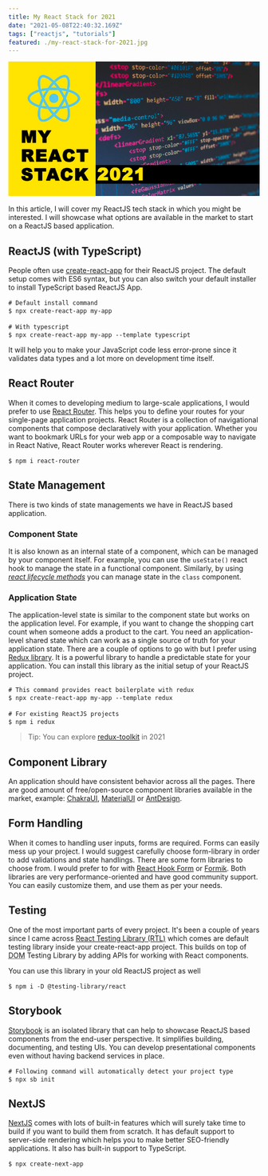 ```yaml
---
title: My React Stack for 2021
date: "2021-05-08T22:40:32.169Z"
tags: ["reactjs", "tutorials"]
featured: ./my-react-stack-for-2021.jpg
---
```


![strapi](./my-react-stack-for-2021.jpg)

In this article, I will cover my ReactJS tech stack in which you might be interested. I will showcase what options are available in the market to start on a ReactJS based application.

## ReactJS (with TypeScript)

People often use [create-react-app](https://github.com/facebook/create-react-app) for their ReactJS project. The default setup comes with ES6 syntax, but you can also switch your default installer to install TypeScript based ReactJS App.

```shell
# Default install command
$ npx create-react-app my-app

# With typescript
$ npx create-react-app my-app --template typescript
```

It will help you to make your JavaScript code less error-prone since it validates data types and a lot more on development time itself.

## React Router

When it comes to developing medium to large-scale applications, I would prefer to use [React Router](https://reactrouter.com/). This helps you to define your routes for your single-page application projects. React Router is a collection of navigational components that compose declaratively with your application. Whether you want to bookmark URLs for your web app or a composable way to navigate in React Native, React Router works wherever React is rendering.

```shell
$ npm i react-router
```

## State Management

There is two kinds of state managements we have in ReactJS based application.

### Component State

It is also known as an internal state of a component, which can be managed by your component itself. For example, you can use the `useState()` react hook to manage the state in a functional component. Similarly, by using _[react lifecycle methods](https://reactjs.org/docs/state-and-lifecycle.html#adding-lifecycle-methods-to-a-class)_ you can manage state in the `class` component.

### Application State

The application-level state is similar to the component state but works on the application level. For example, if you want to change the shopping cart count when someone adds a product to the cart. You need an application-level shared state which can work as a single source of truth for your application state. There are a couple of options to go with but I prefer using [Redux library](https://redux.js.org/). It is a powerful library to handle a predictable state for your application. You can install this library as the initial setup of your ReactJS project.

```shell
# This command provides react boilerplate with redux
$ npx create-react-app my-app --template redux

# For existing ReactJS projects
$ npm i redux
```

> Tip: You can explore [redux-toolkit](https://redux-toolkit.js.org/) in 2021

## Component Library

An application should have consistent behavior across all the pages. There are good amount of free/open-source component libraries available in the market, example: [ChakraUI](https://chakra-ui.com/), [MaterialUI](https://material-ui.com/) or [AntDesign](https://ant.design/docs/react/introduce).

## Form Handling

When it comes to handling user inputs, forms are required. Forms can easily mess up your project. I would suggest carefully choose form-library in order to add validations and state handlings. There are some form libraries to choose from. I would prefer to for with [React Hook Form](https://react-hook-form.com/) or [Formik](https://formik.org/). Both libraries are very performance-oriented and have good community support. You can easily customize them, and use them as per your needs.

## Testing

One of the most important parts of every project. It's been a couple of years since I came across [React Testing Library (RTL)](https://testing-library.com/docs/react-testing-library/intro/) which comes are default testing library inside your create-react-app project. This builds on top of <abbr title="Document Object Model">DOM</abbr> Testing Library by adding APIs for working with React components.

You can use this library in your old ReactJS project as well

```shell
$ npm i -D @testing-library/react
```

## Storybook

[Storybook](https://storybook.js.org/) is an isolated library that can help to showcase ReactJS based components from the end-user perspective. It simplifies building, documenting, and testing UIs. You can develop presentational components even without having backend services in place.

```shell
# Following command will automatically detect your project type
$ npx sb init
```

## NextJS

[NextJS](https://nextjs.org/) comes with lots of built-in features which will surely take time to build if you want to build them from scratch. It has default support to server-side rendering which helps you to make better SEO-friendly applications. It also has built-in support to TypeScript.

```shell
$ npx create-next-app
```

